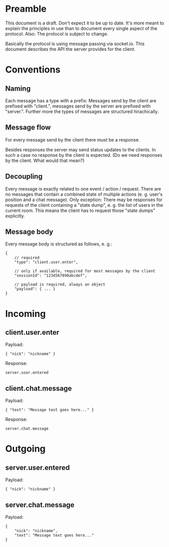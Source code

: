 Preamble
========

This document is a draft. Don't expect it to be up to date. It's more
meant to explain the principles in use than to document every single
aspect of the protocol. Also: The protocol is subject to change.

Basically the protocol is using message passing via socket.io. This
document describes the API the server provides for the client.


Conventions
===========

Naming
------

Each message has a type with a prefix: Messages send by the client
are prefixed with "client.", messages send by the server are prefixed
with "server.". Further more the types of messages are structured
hirachically.


Message flow
------------

For every message send by the client there must be a response.

Besides responses the server may send status updates to the clients.
In such a case no response by the client is expected. (Do we need
responses by the client. What would that mean?)


Decoupling
----------

Every message is exactly related to one event / action / request. There
are no messages that contain a combined state of multiple actions (e. g.
user's position and a chat message). Only exception: There may be
responses for requests of the client containing a "state dump", e. g.
the list of users in the current room. This means the client has to
request those "state dumps" explicitly.


Message body
------------

Every message body is structured as follows, e. g.:

    {
        // required
        "type": "client.user.enter",

        // only if available, required for most messages by the client
        "sessionId": "1234567890abcdef",

        // payload is required, always an object
        "payload": { ... }
    }


Incoming
========

client.user.enter
-----------------

Payload:

    { "nick": "nickname" }

Response:

    server.user.entered


client.chat.message
-------------------

Payload:

    { "text": "Message text goes here..." }

Response:

    server.chat.message


Outgoing
========

server.user.entered
-------------------

Payload:

    { "nick": "nickname" }

server.chat.message
-------------------

Payload:

    {
        "nick": "nickname",
        "text": "Message text goes here..."
    }

